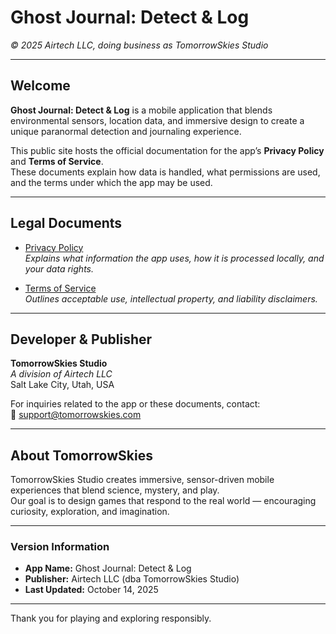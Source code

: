 <link rel="stylesheet" href="/assets/style.css">

# Ghost Journal: Detect & Log

_© 2025 Airtech LLC, doing business as TomorrowSkies Studio_

---

## Welcome

**Ghost Journal: Detect & Log** is a mobile application that blends environmental sensors, location data, and immersive design to create a unique paranormal detection and journaling experience.

This public site hosts the official documentation for the app’s **Privacy Policy** and **Terms of Service**.  
These documents explain how data is handled, what permissions are used, and the terms under which the app may be used.

---

## Legal Documents

- [Privacy Policy](privacy-policy)  
  _Explains what information the app uses, how it is processed locally, and your data rights._

- [Terms of Service](terms-of-service)  
  _Outlines acceptable use, intellectual property, and liability disclaimers._

---

## Developer & Publisher

**TomorrowSkies Studio**  
_A division of Airtech LLC_  
Salt Lake City, Utah, USA  

For inquiries related to the app or these documents, contact:  
📧 [support@tomorrowskies.com](mailto:support@tomorrowskies.com)

---

## About TomorrowSkies

TomorrowSkies Studio creates immersive, sensor-driven mobile experiences that blend science, mystery, and play.  
Our goal is to design games that respond to the real world — encouraging curiosity, exploration, and imagination.

---

### Version Information

- **App Name:** Ghost Journal: Detect & Log  
- **Publisher:** Airtech LLC (dba TomorrowSkies Studio)  
- **Last Updated:** October 14, 2025  

---

Thank you for playing and exploring responsibly.

